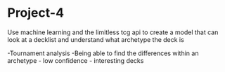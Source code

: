 # Project-4

Use machine learning and the limitless tcg api to create a model that can look at a decklist and understand what archetype the deck is

-Tournament analysis
-Being able to find the differences within an archetype - low confidence - interesting decks
